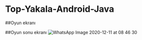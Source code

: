 # Top-Yakala-Android-Java

##Oyun ekranı




##Oyun sonu ekranı
![WhatsApp Image 2020-12-11 at 08 46 30](https://user-images.githubusercontent.com/67153579/101869090-b2240800-3b8f-11eb-8640-4a2421815e8d.jpeg)

